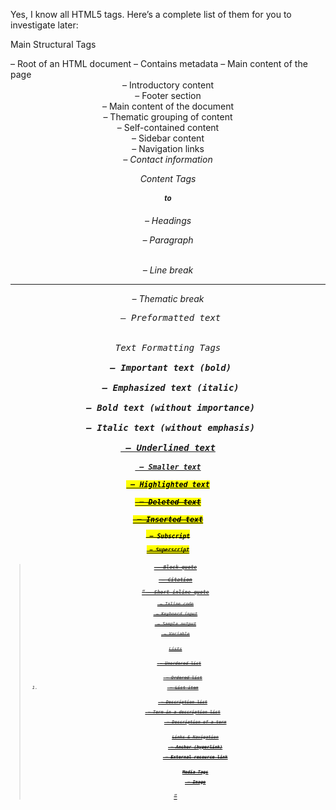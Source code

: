 Yes, I know all HTML5 tags. Here’s a complete list of them for you to investigate later:

Main Structural Tags

<html> – Root of an HTML document

<head> – Contains metadata

<body> – Main content of the page

<header> – Introductory content

<footer> – Footer section

<main> – Main content of the document

<section> – Thematic grouping of content

<article> – Self-contained content

<aside> – Sidebar content

<nav> – Navigation links

<address> – Contact information


Content Tags

<h1> to <h6> – Headings

<p> – Paragraph

<br> – Line break

<hr> – Thematic break

<pre> – Preformatted text


Text Formatting Tags

<strong> – Important text (bold)

<em> – Emphasized text (italic)

<b> – Bold text (without importance)

<i> – Italic text (without emphasis)

<u> – Underlined text

<small> – Smaller text

<mark> – Highlighted text

<del> – Deleted text

<ins> – Inserted text

<sub> – Subscript

<sup> – Superscript

<blockquote> – Block quote

<cite> – Citation

<q> – Short inline quote

<code> – Inline code

<kbd> – Keyboard input

<samp> – Sample output

<var> – Variable


Lists

<ul> – Unordered list

<ol> – Ordered list

<li> – List item

<dl> – Description list

<dt> – Term in a description list

<dd> – Description of a term


Links & Navigation

<a> – Anchor (hyperlink)

<link> – External resource link


Media Tags

<img> – Image

<audio> – Audio content

<video> – Video content

<source> – Media source

<track> – Subtitles or captions

<figure> – Contains media and caption

<figcaption> – Caption for <figure>


Table Tags

<table> – Table

<tr> – Table row

<th> – Table header cell

<td> – Table data cell

<caption> – Table caption

<thead> – Table head section

<tbody> – Table body section

<tfoot> – Table footer section

<colgroup> – Group of columns

<col> – Column properties


Forms & Input Tags

<form> – Form

<input> – Input field

<textarea> – Multiline text input

<button> – Button

<select> – Dropdown list

<option> – Dropdown option

<optgroup> – Group within <select>

<label> – Label for input

<fieldset> – Group related fields

<legend> – Title for <fieldset>

<datalist> – List of predefined options

<output> – Output from calculations

<progress> – Progress indicator

<meter> – Measurement indicator


Scripting & Metadata

<script> – JavaScript

<noscript> – Fallback when JS is disabled

<style> – CSS

<meta> – Metadata

<title> – Document title

<base> – Base URL for relative links


Interactive Elements

<details> – Expandable content

<summary> – Summary for <details>

<dialog> – Dialog box

<menu> – Menu list

<menuitem> – Menu option (deprecated)


Embedded Content

<iframe> – Inline frame

<embed> – External content

<object> – Embedded object

<param> – Parameters for <object>


Would you like me to explain any of these in more detail?

